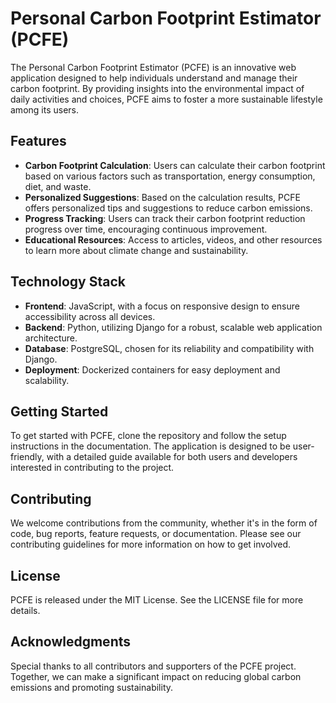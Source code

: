 # Personal Carbon Footprint Estimator (PCFE)

The Personal Carbon Footprint Estimator (PCFE) is an innovative web application designed to help individuals understand and manage their carbon footprint. By providing insights into the environmental impact of daily activities and choices, PCFE aims to foster a more sustainable lifestyle among its users.

## Features

- **Carbon Footprint Calculation**: Users can calculate their carbon footprint based on various factors such as transportation, energy consumption, diet, and waste.
- **Personalized Suggestions**: Based on the calculation results, PCFE offers personalized tips and suggestions to reduce carbon emissions.
- **Progress Tracking**: Users can track their carbon footprint reduction progress over time, encouraging continuous improvement.
- **Educational Resources**: Access to articles, videos, and other resources to learn more about climate change and sustainability.

## Technology Stack

- **Frontend**: JavaScript, with a focus on responsive design to ensure accessibility across all devices.
- **Backend**: Python, utilizing Django for a robust, scalable web application architecture.
- **Database**: PostgreSQL, chosen for its reliability and compatibility with Django.
- **Deployment**: Dockerized containers for easy deployment and scalability.

## Getting Started

To get started with PCFE, clone the repository and follow the setup instructions in the documentation. The application is designed to be user-friendly, with a detailed guide available for both users and developers interested in contributing to the project.

## Contributing

We welcome contributions from the community, whether it's in the form of code, bug reports, feature requests, or documentation. Please see our contributing guidelines for more information on how to get involved.

## License

PCFE is released under the MIT License. See the LICENSE file for more details.

## Acknowledgments

Special thanks to all contributors and supporters of the PCFE project. Together, we can make a significant impact on reducing global carbon emissions and promoting sustainability.
